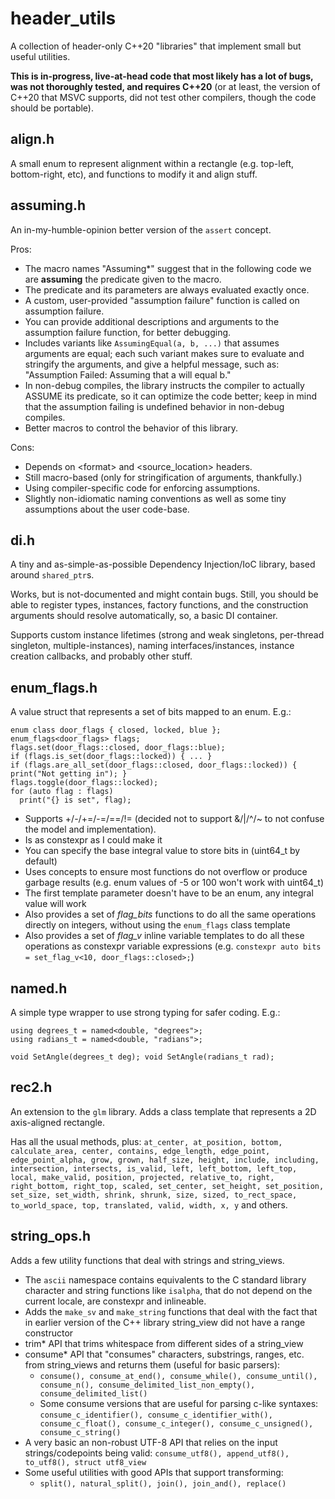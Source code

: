 # header_utils

A collection of header-only C++20 "libraries" that implement small but useful utilities.

**This is in-progress, live-at-head code that most likely has a lot of bugs, was not thoroughly tested, and requires C++20** (or at least, the version of C++20 that MSVC supports, did not test other compilers, though the code should be portable).

## align.h

A small enum to represent alignment within a rectangle (e.g. top-left, bottom-right, etc), and functions to modify it and align stuff.

## assuming.h

An in-my-humble-opinion better version of the `assert` concept.

Pros:
* The macro names "Assuming*" suggest that in the following code we are **assuming** the predicate given to the macro.
* The predicate and its parameters are always evaluated exactly once.
* A custom, user-provided "assumption failure" function is called on assumption failure.
* You can provide additional descriptions and arguments to the assumption failure function, for better debugging.
* Includes variants like `AssumingEqual(a, b, ...)` that assumes arguments are equal; each such variant makes sure to evaluate and stringify the arguments, and give a helpful message, such as: "Assumption Failed: Assuming that a will equal b."
* In non-debug compiles, the library instructs the compiler to actually ASSUME its predicate, so it can optimize the code better; keep in mind that the assumption failing is undefined behavior in non-debug compiles.
* Better macros to control the behavior of this library.

Cons:
* Depends on \<format\> and \<source_location\> headers.
* Still macro-based (only for stringification of arguments, thankfully.)
* Using compiler-specific code for enforcing assumptions.
* Slightly non-idiomatic naming conventions as well as some tiny assumptions about the user code-base.

## di.h

A tiny and as-simple-as-possible Dependency Injection/IoC library, based around `shared_ptr`s.

Works, but is not-documented and might contain bugs. Still, you should be able to register types, instances, factory functions, 
and the construction arguments should resolve automatically, so, a basic DI container.

Supports custom instance lifetimes (strong and weak singletons, per-thread singleton, multiple-instances), naming interfaces/instances, instance creation callbacks, and probably other stuff.

## enum_flags.h

A value struct that represents a set of bits mapped to an enum. E.g.:

    enum class door_flags { closed, locked, blue };
    enum_flags<door_flags> flags;
    flags.set(door_flags::closed, door_flags::blue);
    if (flags.is_set(door_flags::locked)) { ... }
    if (flags.are_all_set(door_flags::closed, door_flags::locked)) { print("Not getting in"); }
    flags.toggle(door_flags::locked);
    for (auto flag : flags)
      print("{} is set", flag);
    
* Supports +/-/+=/-=/==/!= (decided not to support &/|/^/~ to not confuse the model and implementation).
* Is as constexpr as I could make it
* You can specify the base integral value to store bits in (uint64_t by default)
* Uses concepts to ensure most functions do not overflow or produce garbage results (e.g. enum values of -5 or 100 won't work with uint64_t)
* The first template parameter doesn't have to be an enum, any integral value will work
* Also provides a set of *flag_bits* functions to do all the same operations directly on integers, without using the `enum_flags` class template
* Also provides a set of *flag_v* inline variable templates to do all these operations as constexpr variable expressions (e.g. `constexpr auto bits = set_flag_v<10, door_flags::closed>;`)

## named.h

A simple type wrapper to use strong typing for safer coding. E.g.:

    using degrees_t = named<double, "degrees">;
    using radians_t = named<double, "radians">;
    
    void SetAngle(degrees_t deg); void SetAngle(radians_t rad);

## rec2.h

An extension to the `glm` library. Adds a class template that represents a 2D axis-aligned rectangle.

Has all the usual methods, plus: `at_center, at_position, bottom, calculate_area, center, contains, edge_length, edge_point, edge_point_alpha, grow, grown, half_size, height, include, including, intersection, intersects, is_valid, left, left_bottom, left_top, local, make_valid, position, projected, relative_to, right, right_bottom, right_top, scaled, set_center, set_height, set_position, set_size, set_width, shrink, shrunk, size, sized, to_rect_space, to_world_space, top, translated, valid, width, x, y` and others.

## string_ops.h

Adds a few utility functions that deal with strings and string_views.

* The `ascii` namespace contains equivalents to the C standard library character and string functions like `isalpha`, that do not depend on the current locale, are constexpr and inlineable.
* Adds the `make_sv` and `make_string` functions that deal with the fact that in earlier version of the C++ library string_view did not have a range constructor
* trim* API that trims whitespace from different sides of a string_view
* consume* API that "consumes" characters, substrings, ranges, etc. from string_views and returns them (useful for basic parsers):
    * `consume(), consume_at_end(), consume_while(), consume_until(), consume_n(), consume_delimited_list_non_empty(), consume_delimited_list()`
    * Some consume versions that are useful for parsing c-like syntaxes: `consume_c_identifier(), consume_c_identifier_with(), consume_c_float(), consume_c_integer(), consume_c_unsigned(), consume_c_string()`
* A very basic an non-robust UTF-8 API that relies on the input strings/codepoints being valid: `consume_utf8(), append_utf8(), to_utf8(), struct utf8_view`
* Some useful utilities with good APIs that support transforming:
    * `split(), natural_split(), join(), join_and(), replace()`

